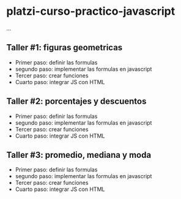 # platzi-curso-practico-javascript

...

## Taller #1: figuras geometricas

- Primer paso: definir las formulas
- segundo paso: implementar las formulas en javascript
- Tercer paso: crear funciones
- Cuarto paso: integrar JS con HTML


## Taller #2: porcentajes y descuentos

- Primer paso: definir las formulas
- segundo paso: implementar las formulas en javascript
- Tercer paso: crear funciones
- Cuarto paso: integrar JS con HTML

## Taller #3: promedio, mediana y moda

- Primer paso: definir las formulas
- segundo paso: implementar las formulas en javascript
- Tercer paso: crear funciones
- Cuarto paso: integrar JS con HTML


